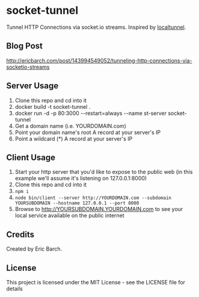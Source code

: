 # socket-tunnel

Tunnel HTTP Connections via socket.io streams. Inspired by [localtunnel](https://github.com/localtunnel/localtunnel).

## Blog Post

http://ericbarch.com/post/143994549052/tunneling-http-connections-via-socketio-streams

## Server Usage

1. Clone this repo and cd into it
2. docker build -t socket-tunnel .
3. docker run -d -p 80:3000 --restart=always --name st-server socket-tunnel
4. Get a domain name (i.e. YOURDOMAIN.com)
5. Point your domain name's root A record at your server's IP
6. Point a wildcard (*) A record at your server's IP

## Client Usage

1. Start your http server that you'd like to expose to the public web (in this example we'll assume it's listening on 127.0.0.1:8000)
2. Clone this repo and cd into it
3. `npm i`
4. `node bin/client --server http://YOURDOMAIN.com --subdomain YOURSUBDOMAIN --hostname 127.0.0.1 --port 8000`
5. Browse to http://YOURSUBDOMAIN.YOURDOMAIN.com to see your local service available on the public internet

## Credits

Created by Eric Barch.

## License

This project is licensed under the MIT License - see the LICENSE file for details
